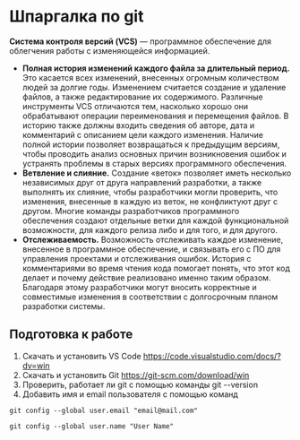 # Шпаргалка по git

**Cистема контроля версий (VCS)** — программное обеспечение для облегчения работы с изменяющейся информацией.

- **Полная история изменений каждого файла за длительный период.** Это касается всех изменений, внесенных огромным количеством людей за долгие годы. Изменением считается создание и удаление файлов, а также редактирование их содержимого. Различные инструменты VCS отличаются тем, насколько хорошо они обрабатывают операции переименования и перемещения файлов. В историю также должны входить сведения об авторе, дата и комментарий с описанием цели каждого изменения. Наличие полной истории позволяет возвращаться к предыдущим версиям, чтобы проводить анализ основных причин возникновения ошибок и устранять проблемы в старых версиях программного обеспечения. 
- **Ветвление и слияние.** Создание «веток» позволяет иметь несколько независимых друг от друга направлений разработки, а также выполнять их слияние, чтобы разработчики могли проверить, что изменения, внесенные в каждую из веток, не конфликтуют друг с другом. Многие команды разработчиков программного обеспечения создают отдельные ветки для каждой функциональной возможности, для каждого релиза либо и для того, и для другого. 
- **Отслеживаемость.** Возможность отслеживать каждое изменение, внесенное в программное обеспечение, и связывать его с ПО для управления проектами и отслеживания ошибок. История с комментариями во время чтения кода помогает понять, что этот код делает и почему действие реализовано именно таким образом. Благодаря этому разработчики могут вносить корректные и совместимые изменения в соответствии с долгосрочным планом разработки системы. 

## **Подготовка к работе**
1.	Скачать и установить VS Code https://code.visualstudio.com/docs/?dv=win
2.	Скачать и установить Git https://git-scm.com/download/win
3.	Проверить, работает ли git  с помощью команды 
git --version
4.	Добавить имя и email пользователя с помощью команд

  `git config --global user.email "email@mail.com"`

`git config --global user.name "User Name"`
